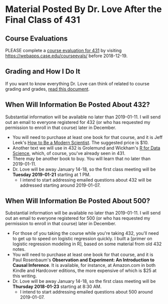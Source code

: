# Material Posted By Dr. Love After the Final Class of 431

## Course Evaluations

PLEASE complete a [course evaluation for 431](https://webapps.case.edu/courseevals/) by visiting https://webapps.case.edu/courseevals/ before 2018-12-19.

## Grading and How I Do It

If you want to know everything Dr. Love can think of related to course grading and grades, [read this document](https://github.com/THOMASELOVE/431-2018/blob/master/slides/postclass/grades.md).

## When Will Information Be Posted About 432?

Substantial information will be available no later than 2019-01-11. I will send out an email to everyone registered for 432 (or who has requested my permission to enroll in that course) later in December.

- You will need to purchase at least one book for that course, and it is Jeff Leek's [How to Be a Modern Scientist](https://leanpub.com/modernscientist). The suggested price is $10.
- Another text we will use in 432 is Grolemund and Wickham's [R for Data Science](https://r4ds.had.co.nz/), which, of course, you've already seen in 431.
- There may be another book to buy. You will learn that no later than 2019-01-11.
- Dr. Love will be away January 14-18, so the first class meeting will be **Tuesday 2019-01-21** starting at 1 PM.
  - I intend to start addressing emailed questions about 432 will be addressed starting around 2019-01-07.

## When Will Information Be Posted About 500?

Substantial information will be available no later than 2019-01-11. I will send out an email to everyone registered for 500 (or who has requested my permission to enroll in that course) later in December.

- For those of you taking the course while you're taking 432, you'll need to get up to speed on logistic regression quickly. I built a [primer on logistic regression modeling in R], based on some material from old 432 notes.
- You will need to purchase at least one book for that course, and it is Paul Rosenbaum's **Observation and Experiment: An Introduction to Causal Inference**. It is available, for instance, at Amazon.com in both Kindle and Hardcover editions, the more expensive of which is $25 at this writing. 
- Dr. Love will be away January 14-18, so the first class meeting will be **Thursday 2018-01-23** starting at 8:30 AM.
  - I intend to start addressing emailed questions about 500 around 2019-01-07.
